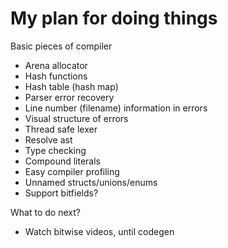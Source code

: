 # My plan for doing things

Basic pieces of compiler
- Arena allocator
- Hash functions
- Hash table (hash map)
- Parser error recovery
- Line number (filename) information in errors
- Visual structure of errors
- Thread safe lexer
- Resolve ast
- Type checking
- Compound literals
- Easy compiler profiling
- Unnamed structs/unions/enums
- Support bitfields?

What to do next?
- Watch bitwise videos, until codegen
